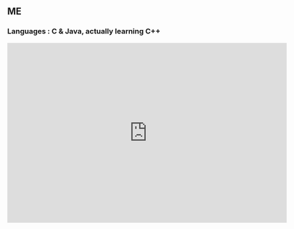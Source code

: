 ## ME

### Languages : C & Java, actually learning C++

<iframe src='https://gfycat.com/ifr/CarefulDapperBlackfly' frameborder='0' scrolling='no' allowfullscreen width='640' height='412'></iframe>
